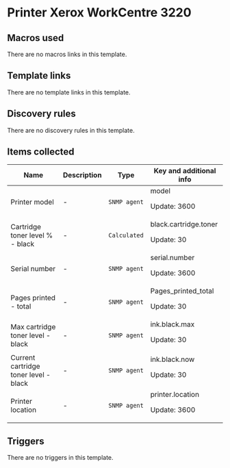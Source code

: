 # Printer Xerox WorkCentre 3220

## Macros used

There are no macros links in this template.

## Template links

There are no template links in this template.

## Discovery rules

There are no discovery rules in this template.

## Items collected

|Name|Description|Type|Key and additional info|
|----|-----------|----|----|
|Printer model|<p>-</p>|`SNMP agent`|model<p>Update: 3600</p>|
|Cartridge toner level % - black|<p>-</p>|`Calculated`|black.cartridge.toner<p>Update: 30</p>|
|Serial number|<p>-</p>|`SNMP agent`|serial.number<p>Update: 3600</p>|
|Pages printed - total|<p>-</p>|`SNMP agent`|Pages_printed_total<p>Update: 30</p>|
|Max cartridge toner level - black|<p>-</p>|`SNMP agent`|ink.black.max<p>Update: 30</p>|
|Current cartridge toner level - black|<p>-</p>|`SNMP agent`|ink.black.now<p>Update: 30</p>|
|Printer location|<p>-</p>|`SNMP agent`|printer.location<p>Update: 3600</p>|
## Triggers

There are no triggers in this template.

